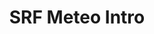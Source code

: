 ---
layout: entry
title: SRF Meteo Intro
organization: SRF
usagedate: 2017-
language: de
fulltitle: SRF Meteo Intro (2017-)
watermark: SRF Info
---